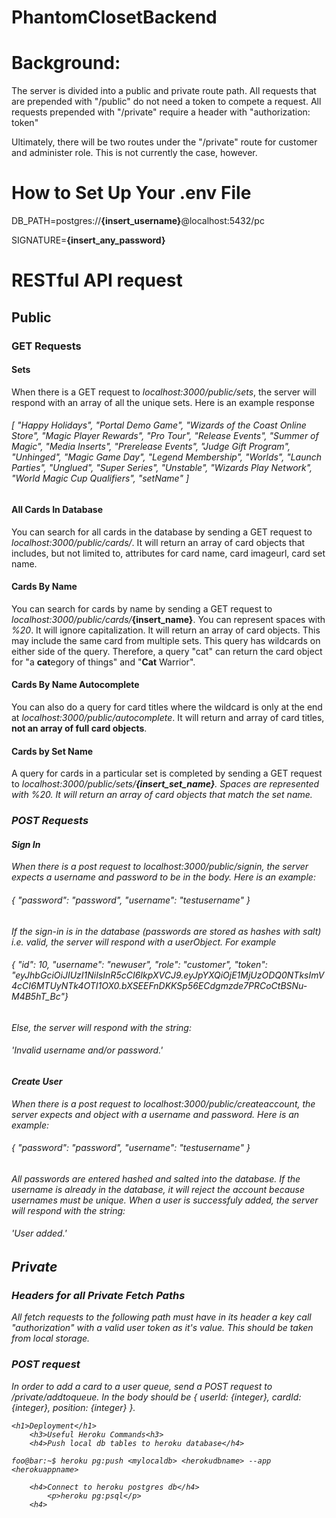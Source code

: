 # PhantomClosetBackend

<h1>Background:</h1>
    <p>The server is divided into a public and private route path.  All requests that are prepended with "/public" do not need a token to compete a request.  All requests prepended with "/private" require a header with "authorization: token"</p>
    <p>Ultimately, there will be two routes under the "/private" route for customer and administer role.  This is not currently the case, however.</p>
<h1>How to Set Up Your .env File</h1>
    <p>DB_PATH=postgres://<strong>{insert_username}</strong>@localhost:5432/pc</p>
    <p>SIGNATURE=<strong>{insert_any_password}</strong></p>
<h1>RESTful API request</h1>
    <h2>Public</h2>
        <h3>GET Requests</h3>
            <h4>Sets</h4>
                <p>When there is a GET request to <em>localhost:3000/public/sets</em>, the server will respond with an array of all the unique sets.  Here is an example response</p>
                <h6>[
                        "Happy Holidays",
                        "Portal Demo Game",
                        "Wizards of the Coast Online Store",
                        "Magic Player Rewards",
                        "Pro Tour",
                        "Release Events",
                        "Summer of Magic",
                        "Media Inserts",
                        "Prerelease Events",
                        "Judge Gift Program",
                        "Unhinged",
                        "Magic Game Day",
                        "Legend Membership",
                        "Worlds",
                        "Launch Parties",
                        "Unglued",
                        "Super Series",
                        "Unstable",
                        "Wizards Play Network",
                        "World Magic Cup Qualifiers",
                        "setName"
                    ]
                </h6>
            <h4>All Cards In Database</h4>
                <p>You can search for all cards in the database by sending a GET request to <em>localhost:3000/public/cards/</em>.  It will return an array of card objects that includes, but not limited to, attributes for card name, card imageurl, card set name.</p>
            <h4>Cards By Name</h4>
                <p>You can search for cards by name by sending a GET request to <em>localhost:3000/public/cards/</em><strong>{insert_name}</strong>.  You can represent spaces with <em>%20</em>.  It will ignore capitalization.  It will return an array of card objects.  This may include the same card from multiple sets.  This query has wildcards on either side of the query.  Therefore, a query "cat" can return the card object for "a <strong>cat</strong>egory of things" and "<strong>Cat</strong> Warrior".</p>
            <h4>Cards By Name Autocomplete</h4>
                <p>You can also do a query for card titles where the wildcard is only at the end at <em>localhost:3000/public/autocomplete</em>.  It will return and array of card titles, <strong>not an array of full card objects</strong>.
            <h4>Cards by Set Name</h4>
                <p>A query for cards in a particular set is completed by sending a GET request to <em>localhost:3000/public/sets/<strong>{insert_set_name}</strong>.  Spaces are represented with <em>%20<em>.  It will return an array of card objects that match the set name.</p>  
        <h3>POST Requests</h3>
            <h4>Sign In</h4>
                <p>When there is a post request to <em>localhost:3000/public/signin</em>, the server expects a username and password to be in the body.  Here is an example:</p>
                <h6>{
                	"password": "password",
                	"username": "testusername"
                    }
                </h6>
                <p>If the sign-in is in the database (passwords are stored as hashes with salt) i.e. valid, the server will respond with a userObject.  For example</p>
                <h6>{
                    "id": 10,
                    "username": "newuser",
                    "role": "customer",
                    "token": "eyJhbGciOiJIUzI1NiIsInR5cCI6IkpXVCJ9.eyJpYXQiOjE1MjUzODQ0NTksImV4cCI6MTUyNTk4OTI1OX0.bXSEEFnDKKSp56ECdgmzde7PRCoCtBSNu-M4B5hT_Bc"} 
                    </h6>
                <p>Else, the server will respond with the string:</p>
                <h6>'Invalid username and/or password.'</h6>
            <h4>Create User</h4>
                <p>When there is a post request to <em>localhost:3000/public/createaccount</em>, the server expects and object with a username and password.  Here is an example:</p>
                <h6>{
                	"password": "password",
                	"username": "testusername"
                    }
                </h6>
                <p>All passwords are entered hashed and salted into the database.  If the username is already in the database, it will reject the account because usernames must be unique.  When a user is successfuly added, the server will respond with the string:</p>
                <h6>'User added.'</h6>
    <h2>Private</h2>
        <h3>Headers for all Private Fetch Paths</h3>
            <p>All fetch requests to the following path must have in its header a key call "authorization" with a valid user token as it's value.  This should be taken from local storage.</p>
        <h3>POST request</h3>
            <p>In order to add a card to a user queue, send a POST request to <em>/private/addtoqueue</em>.  In the body should be { userId: {integer}, cardId: {integer}, position: {integer} }.</p>

    <h1>Deployment</h1>
        <h3>Useful Heroku Commands<h3>
        <h4>Push local db tables to heroku database</h4>
```console
foo@bar:~$ heroku pg:push <mylocaldb> <herokudbname> --app <herokuappname>
```

        <h4>Connect to heroku postgres db</h4>
            <p>heroku pg:psql</p>
        <h4>

